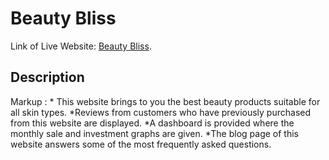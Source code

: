 # Beauty Bliss

Link of Live Website: [Beauty Bliss](https://github.com/facebook/create-react-app).

## Description ##

Markup : * This website brings to you the best beauty products suitable for all skin types.
*Reviews from customers who have previously purchased from this website are displayed.
*A dashboard is provided where the monthly sale and investment graphs are given.
*The blog page of this website answers some of the most frequently asked questions.



